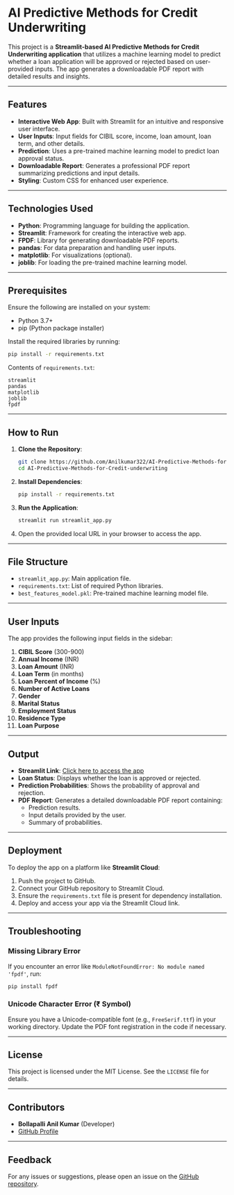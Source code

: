 # AI Predictive Methods for Credit Underwriting

This project is a **Streamlit-based AI Predictive Methods for Credit Underwriting application** that utilizes a machine learning model to predict whether a loan application will be approved or rejected based on user-provided inputs. The app generates a downloadable PDF report with detailed results and insights.

---

## Features

- **Interactive Web App**: Built with Streamlit for an intuitive and responsive user interface.
- **User Inputs**: Input fields for CIBIL score, income, loan amount, loan term, and other details.
- **Prediction**: Uses a pre-trained machine learning model to predict loan approval status.
- **Downloadable Report**: Generates a professional PDF report summarizing predictions and input details.
- **Styling**: Custom CSS for enhanced user experience.

---

## Technologies Used

- **Python**: Programming language for building the application.
- **Streamlit**: Framework for creating the interactive web app.
- **FPDF**: Library for generating downloadable PDF reports.
- **pandas**: For data preparation and handling user inputs.
- **matplotlib**: For visualizations (optional).
- **joblib**: For loading the pre-trained machine learning model.

---

## Prerequisites

Ensure the following are installed on your system:

- Python 3.7+
- pip (Python package installer)

Install the required libraries by running:
```bash
pip install -r requirements.txt
```

Contents of `requirements.txt`:
```
streamlit
pandas
matplotlib
joblib
fpdf
```

---

## How to Run

1. **Clone the Repository**:
   ```bash
   git clone https://github.com/Anilkumar322/AI-Predictive-Methods-for-Credit-underwriting.git
   cd AI-Predictive-Methods-for-Credit-underwriting
   ```

2. **Install Dependencies**:
   ```bash
   pip install -r requirements.txt
   ```

3. **Run the Application**:
   ```bash
   streamlit run streamlit_app.py
   ```

4. Open the provided local URL in your browser to access the app.

---

## File Structure

- `streamlit_app.py`: Main application file.
- `requirements.txt`: List of required Python libraries.
- `best_features_model.pkl`: Pre-trained machine learning model file.

---

## User Inputs

The app provides the following input fields in the sidebar:

1. **CIBIL Score** (300-900)
2. **Annual Income** (INR)
3. **Loan Amount** (INR)
4. **Loan Term** (in months)
5. **Loan Percent of Income** (%)
6. **Number of Active Loans**
7. **Gender**
8. **Marital Status**
9. **Employment Status**
10. **Residence Type**
11. **Loan Purpose**

---

## Output

- **Streamlit Link**: [Click here to access the app](https://ai-predictive-methods-for-credit-underwriting-e6mhvscqrvuabfjy.streamlit.app/)
- **Loan Status**: Displays whether the loan is approved or rejected.
- **Prediction Probabilities**: Shows the probability of approval and rejection.
- **PDF Report**: Generates a detailed downloadable PDF report containing:
  - Prediction results.
  - Input details provided by the user.
  - Summary of probabilities.

---

## Deployment

To deploy the app on a platform like **Streamlit Cloud**:

1. Push the project to GitHub.
2. Connect your GitHub repository to Streamlit Cloud.
3. Ensure the `requirements.txt` file is present for dependency installation.
4. Deploy and access your app via the Streamlit Cloud link.

---

## Troubleshooting

### Missing Library Error
If you encounter an error like `ModuleNotFoundError: No module named 'fpdf'`, run:
```bash
pip install fpdf
```

### Unicode Character Error (₹ Symbol)
Ensure you have a Unicode-compatible font (e.g., `FreeSerif.ttf`) in your working directory. Update the PDF font registration in the code if necessary.

---

## License

This project is licensed under the MIT License. See the `LICENSE` file for details.

---

## Contributors

- **Bollapalli Anil Kumar** (Developer)
- [GitHub Profile](https://github.com/Anilkumar322)

---

## Feedback

For any issues or suggestions, please open an issue on the [GitHub repository](https://github.com/Anilkumar322/AI-Predictive-Methods-for-Credit-underwriting.git).

